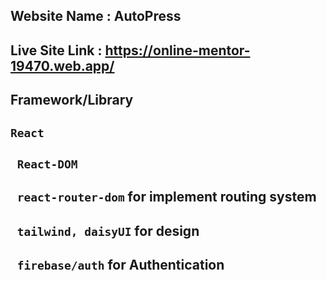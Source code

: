 ## Website Name : AutoPress

## Live Site Link : https://online-mentor-19470.web.app/

## Framework/Library

## `React`

## ` React-DOM`

## ` react-router-dom` for implement routing system

## ` tailwind, daisyUI` for design

## ` firebase/auth` for Authentication

